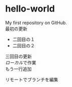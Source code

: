 # hello-world
My first repository on GitHub.  
最初の更新  

* 二回目の１
* 二回目の２

三回目の更新  
*ローカル*で作業  
もう一行追加

リモートでブランチを編集
